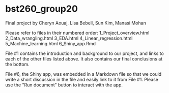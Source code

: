# bst260_group20
Final project by Cheryn Aouaj, Lisa Bebell, Sun Kim, Manasi Mohan

Please refer to files in their numbered order:
1_Project_overview.html
2_Data_wrangling.html
3_EDA.html
4_Linear_regression.html
5_Machine_learning.html
6_Shiny_app.Rmd

File #1 contains the introduction and background to our project, and links to each of the other files listed above. It also contains our final conclusions at the bottom.

File #6, the Shiny app, was embedded in a Markdown file so that we could write a short discussion in the file and easily link to it from File #1. Please use the "Run document" button to interact with the app. 